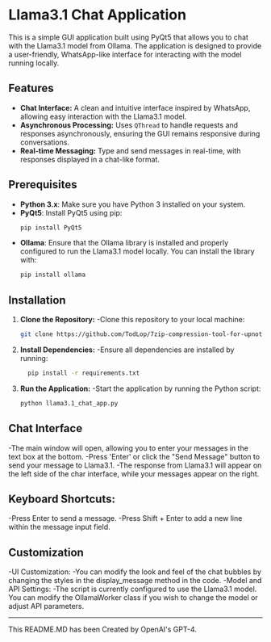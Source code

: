 # Llama3.1 Chat Application

This is a simple GUI application built using PyQt5 that allows you to chat with the Llama3.1 model from Ollama. The application is designed to provide a user-friendly, WhatsApp-like interface for interacting with the model running locally.

## Features

- **Chat Interface:** A clean and intuitive interface inspired by WhatsApp, allowing easy interaction with the Llama3.1 model.
- **Asynchronous Processing:** Uses `QThread` to handle requests and responses asynchronously, ensuring the GUI remains responsive during conversations.
- **Real-time Messaging:** Type and send messages in real-time, with responses displayed in a chat-like format.

## Prerequisites

- **Python 3.x**: Make sure you have Python 3 installed on your system.
- **PyQt5**: Install PyQt5 using pip:
  ```bash
  pip install PyQt5
- **Ollama**: Ensure that the Ollama library is installed and properly configured to run the Llama3.1 model locally. You can install the library with:
  ```bash
  pip install ollama

## Installation

1. **Clone the Repository:**
   -Clone this repository to your local machine:
     ```bash
     git clone https://github.com/TodLop/7zip-compression-tool-for-upnote.git
2. **Install Dependencies:**
   -Ensure all dependencies are installed by running:
   ```bash
     pip install -r requirements.txt
3. **Run the Application:**
   -Start the application by running the Python script:
   ```bash
   python llama3.1_chat_app.py

## Chat Interface

   -The main window will open, allowing you to enter your messages in the text box at the bottom.
   -Press 'Enter' or click the "Send Message" button to send your message to Llama3.1.
   -The response from Llama3.1 will appear on the left side of the char interface, while your messages appear on the right.

## Keyboard Shortcuts:
-Press Enter to send a message.
-Press Shift + Enter to add a new line within the message input field.

## Customization
-UI Customization:
  -You can modify the look and feel of the chat bubbles by changing the styles in the display_message method in the code.
-Model and API Settings:
  -The script is currently configured to use the Llama3.1 model. You can modify the OllamaWorker class if you wish to change the model or adjust API parameters.

---

This README.MD has been Created by OpenAI's GPT-4.
